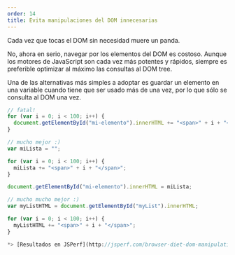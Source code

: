 ```yaml
---
order: 14
title: Evita manipulaciones del DOM innecesarias
---
```


Cada vez que tocas el DOM sin necesidad muere un panda.

No, ahora en serio, navegar por los elementos del DOM es costoso. Aunque los motores de JavaScript son cada vez más potentes y rápidos, siempre es preferible optimizar al máximo las consultas al DOM tree.

Una de las alternativas más simples a adoptar es guardar un elemento en una variable cuando tiene que ser usado más de una vez, por lo que sólo se consulta al DOM una vez.

```js
// fatal!
for (var i = 0; i < 100; i++) {
  document.getElementById("mi-elemento").innerHTML += "<span>" + i + "</span>";
}
```


```js
// mucho mejor :)
var miLista = "";

for (var i = 0; i < 100; i++) {
  miLista += "<span>" + i + "</span>";
}

document.getElementById("mi-elemento").innerHTML = miLista;
```

```js
// mucho mucho mejor :)
var myListHTML = document.getElementById("myList").innerHTML;

for (var i = 0; i < 100; i++) {
  myListHTML += "<span>" + i + "</span>";
}

*> [Resultados en JSPerf](http://jsperf.com/browser-diet-dom-manipulation/11)*
